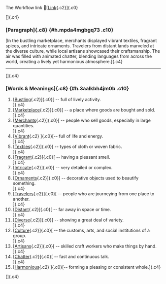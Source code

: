 The Workflow link
👏[[Link](https://www.google.com/url?q=http://www.google.com&sa=D&source=editors&ust=1759166583115178&usg=AOvVaw0YUWRCsUWO52NHFTpn1WbC){.c2}]{.c0}

[]{.c4}

### [Paragraph]{.c8} {#h.mpda4mgbgq73 .c10}

[In the bustling marketplace, merchants displayed vibrant textiles,
fragrant spices, and intricate ornaments. Travelers from distant lands
marveled at the diverse culture, while local artisans showcased their
craftsmanship. The air was filled with animated chatter, blending
languages from across the world, creating a lively yet harmonious
atmosphere.]{.c4}

------------------------------------------------------------------------

[]{.c4}

### [Words & Meanings]{.c8} {#h.3aalkbh4jm0b .c10}

1.  [[Bustling](https://www.google.com/url?q=http://www.google.com&sa=D&source=editors&ust=1759166583116643&usg=AOvVaw3ShMQlSrP-B9tWq-TpOF7L){.c2}]{.c0}[ --
    full of lively activity.\
    ]{.c4}
2.  [[Marketplace](https://www.google.com/url?q=http://www.google.com&sa=D&source=editors&ust=1759166583116910&usg=AOvVaw2Qv4myczfixlb_pOi_7KSl){.c2}]{.c0}[ --
    a place where goods are bought and sold.\
    ]{.c4}
3.  [[Merchants](https://www.google.com/url?q=http://www.google.com&sa=D&source=editors&ust=1759166583117126&usg=AOvVaw0FZTB0rL9Nh77CXlnOk-tQ){.c2}]{.c0}[ --
    people who sell goods, especially in large quantities.\
    ]{.c4}
4.  [[Vibrant](https://www.google.com/url?q=http://www.google.com&sa=D&source=editors&ust=1759166583117349&usg=AOvVaw1teEB00vlx2KvCDHr3F_zb){.c2}
    ]{.c0}[-- full of life and energy.\
    ]{.c4}
5.  [[Textiles](https://www.google.com/url?q=http://www.google.com&sa=D&source=editors&ust=1759166583117519&usg=AOvVaw2Mj7tGnKI6LLNpOZ1oFolj){.c2}]{.c0}[ --
    types of cloth or woven fabric.\
    ]{.c4}
6.  [[Fragrant](https://www.google.com/url?q=http://www.google.com&sa=D&source=editors&ust=1759166583117739&usg=AOvVaw0obJX7CgcrmUqK-vtXgh-y){.c2}]{.c0}[ --
    having a pleasant smell.\
    ]{.c4}
7.  [[Intricate](https://www.google.com/url?q=http://www.google.com&sa=D&source=editors&ust=1759166583118047&usg=AOvVaw27DuF_9jyPfw0qA3I79szu){.c2}]{.c0}[ --
    very detailed or complex.\
    ]{.c4}
8.  [[Ornaments](https://www.google.com/url?q=http://www.google.com&sa=D&source=editors&ust=1759166583118355&usg=AOvVaw0aoJrIDI3oILpLWOWExc8H){.c2}]{.c0}[ --
    decorative objects used to beautify something.\
    ]{.c4}
9.  [[Travelers](https://www.google.com/url?q=http://www.google.com&sa=D&source=editors&ust=1759166583118618&usg=AOvVaw3yyijDmBtVZpJZyCXtYDWo){.c2}]{.c0}[ --
    people who are journeying from one place to another.\
    ]{.c4}
10. [[Distant](https://www.google.com/url?q=http://www.google.com&sa=D&source=editors&ust=1759166583118840&usg=AOvVaw1nFR8GZTsqXPmO_OKrYKIq){.c2}]{.c0}[ --
    far away in space or time.\
    ]{.c4}
11. [[Diverse](https://www.google.com/url?q=http://www.google.com&sa=D&source=editors&ust=1759166583119004&usg=AOvVaw3YN1uO5KBiQRiVLVJ7bztC){.c2}]{.c0}[ --
    showing a great deal of variety.\
    ]{.c4}
12. [[Culture](https://www.google.com/url?q=http://www.google.com&sa=D&source=editors&ust=1759166583119181&usg=AOvVaw0b2RTDCq7bus5XpMJtuvMs){.c2}]{.c0}[ --
    the customs, arts, and social institutions of a group.\
    ]{.c4}
13. [[Artisans](https://www.google.com/url?q=http://www.google.com&sa=D&source=editors&ust=1759166583119451&usg=AOvVaw3OUHZlkDvX8Z1NfxU3NhFx){.c2}]{.c0}[ --
    skilled craft workers who make things by hand.\
    ]{.c4}
14. [[Chatter](https://www.google.com/url?q=http://www.google.com&sa=D&source=editors&ust=1759166583119656&usg=AOvVaw1hdXcdOXAaOmxgS3urvhiA){.c2}]{.c0}[ --
    fast and continuous talk.\
    ]{.c4}
15. [[Harmonious](https://www.google.com/url?q=http://www.google.com&sa=D&source=editors&ust=1759166583119862&usg=AOvVaw2jMHv6ZESoJrBZ6HFGf2ef){.c2}
    ]{.c0}[-- forming a pleasing or consistent whole.]{.c4}

[]{.c4}
